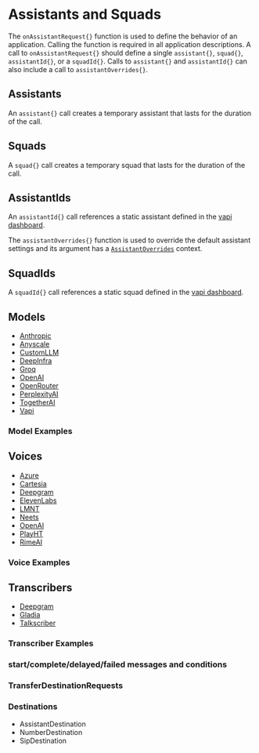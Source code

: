 <show-structure depth="2"/>

# Assistants and Squads

The `onAssistantRequest{}` function is used to define the behavior of an application.
Calling the function is required in all application descriptions. A call to `onAssistantRequest{}`
should define a single `assistant{}`, `squad{}`, `assistantId{}`, or a `squadId{}`.
Calls to `assistant{}` and `assistantId{}` can also include a call to `assistantOverrides{}`.

## Assistants

An `assistant{}` call creates a temporary assistant that lasts for the duration of the call.

<chapter title="Assistant Example" id="assistant" collapsible="false">
<code-block lang="kotlin" src="src/main/kotlin/assistants/Assistants.kt" include-symbol="assistantExample"/>
</chapter>

## Squads

A `squad{}` call creates a temporary squad that lasts for the duration of the call.

<chapter title="Squad Example" id="squad" collapsible="false">
<code-block lang="kotlin" src="src/main/kotlin/assistants/Assistants.kt" include-symbol="squadExample"/>
</chapter>

## AssistantIds

An `assistantId{}` call references a static assistant defined in
the [vapi dashboard](https://dashboard.vapi.ai/assistants).

The `assistantOverrides{}` function is used to override the default assistant settings and its argument has a
[`AssistantOverrides`](%base_url%.assistant/-assistant-overrides/index.html) context.

<chapter title="Assistant Id Example" id="assistantId" collapsible="false">
<code-block lang="kotlin" src="src/main/kotlin/assistants/Assistants.kt" include-symbol="assistantIdExample"/>
</chapter>

## SquadIds

A `squadId{}` call references a static squad defined in the [vapi dashboard](https://dashboard.vapi.ai/assistants).

<chapter title="Squad Id Example" id="squadId" collapsible="false">
<code-block lang="kotlin" src="src/main/kotlin/assistants/Assistants.kt" include-symbol="squadIdExample"/>
</chapter>

## Models

* [Anthropic](%base_url%.model/-anthropic-model/index.html)
* [Anyscale](%base_url%.model/-anyscale-model/index.html)
* [CustomLLM](%base_url%.model/-custom-l-l-m-model/index.html)
* [DeepInfra](%base_url%.model/-deep-infra-model/index.html)
* [Groq](%base_url%.model/-groq-model/index.html)
* [OpenAI](%base_url%.model/-open-a-i-model/index.html)
* [OpenRouter](%base_url%.model/-open-router-model/index.html)
* [PerplexityAI](%base_url%.model/-perplexity-a-i-model/index.html)
* [TogetherAI](%base_url%.model/-together-a-i-model/index.html)
* [Vapi](%base_url%.model/-vapi-model/index.html)

### Model Examples

<tabs>
  <tab title="Anthropic">
    <code-block lang="kotlin" src="src/main/kotlin/assistants/Models.kt" include-symbol="anthropicExample"/>
  </tab>
  <tab title="Anyscale">
    <code-block lang="kotlin" src="src/main/kotlin/assistants/Models.kt" include-symbol="anyscaleExample"/>
  </tab>
  <tab title="CustomLLM">
    <code-block lang="kotlin" src="src/main/kotlin/assistants/Models.kt" include-symbol="customLLMExample"/>
  </tab>
  <tab title="DeepInfra">
    <code-block lang="kotlin" src="src/main/kotlin/assistants/Models.kt" include-symbol="deepInfraExample"/>
  </tab>
  <tab title="Groq">
    <code-block lang="kotlin" src="src/main/kotlin/assistants/Models.kt" include-symbol="groqExample"/>
  </tab>
  <tab title="OpenAI">
    <code-block lang="kotlin" src="src/main/kotlin/assistants/Models.kt" include-symbol="openAIExample"/>
  </tab>
  <tab title="OpenRouter">
    <code-block lang="kotlin" src="src/main/kotlin/assistants/Models.kt" include-symbol="openRouterExample"/>
  </tab>
  <tab title="PerplexityAI">
    <code-block lang="kotlin" src="src/main/kotlin/assistants/Models.kt" include-symbol="perplexityAIExample"/>
  </tab>
  <tab title="TogetherAI">
    <code-block lang="kotlin" src="src/main/kotlin/assistants/Models.kt" include-symbol="togetherAIExample"/>
  </tab>
  <tab title="Vapi">
    <code-block lang="kotlin" src="src/main/kotlin/assistants/Models.kt" include-symbol="vapiExample"/>
  </tab>
</tabs>

## Voices

* [Azure](%base_url%.voice/-azure-voice/index.html)
* [Cartesia](%base_url%.voice/-cartesia-voice/index.html)
* [Deepgram](%base_url%.voice/-deepgram-voice/index.html)
* [ElevenLabs](%base_url%.voice/-eleven-labs-voice/index.html)
* [LMNT](%base_url%.voice/-l-m-n-t-voice/index.html)
* [Neets](%base_url%.voice/-neets-voice/index.html)
* [OpenAI](%base_url%.voice/-open-a-i-voice/index.html)
* [PlayHT](%base_url%.voice/-play-h-t-voice/index.html)
* [RimeAI](%base_url%.voice/-rime-a-i-voice/index.html)

### Voice Examples

<tabs>
  <tab title="Azure">
    <code-block lang="kotlin" src="src/main/kotlin/assistants/Voices.kt" include-symbol="azureExample"/>
  </tab>
  <tab title="Cartesia">
    <code-block lang="kotlin" src="src/main/kotlin/assistants/Voices.kt" include-symbol="cartesiaExample"/>
  </tab>
  <tab title="Deepgram">
    <code-block lang="kotlin" src="src/main/kotlin/assistants/Voices.kt" include-symbol="deepgramExample"/>
  </tab>
  <tab title="ElevenLabs">
    <code-block lang="kotlin" src="src/main/kotlin/assistants/Voices.kt" include-symbol="elevenLabsExample"/>
  </tab>
  <tab title="LMNT">
    <code-block lang="kotlin" src="src/main/kotlin/assistants/Voices.kt" include-symbol="lmntExample"/>
  </tab>
  <tab title="Neets">
    <code-block lang="kotlin" src="src/main/kotlin/assistants/Voices.kt" include-symbol="neetsExample"/>
  </tab>
  <tab title="OpenAI">
    <code-block lang="kotlin" src="src/main/kotlin/assistants/Voices.kt" include-symbol="openAIExample"/>
  </tab>
  <tab title="PlayHT">
    <code-block lang="kotlin" src="src/main/kotlin/assistants/Voices.kt" include-symbol="playHTExample"/>
  </tab>
  <tab title="RimeAI">
    <code-block lang="kotlin" src="src/main/kotlin/assistants/Voices.kt" include-symbol="rimeAIExample"/>
  </tab>
</tabs>

## Transcribers

* [Deepgram](%base_url%.transcriber/-deepgram-transcriber/index.html)
* [Gladia](%base_url%.transcriber/-gladia-transcriber/index.html)
* [Talkscriber](%base_url%.transcriber/-talkscriber-transcriber/index.html)

### Transcriber Examples

<tabs>
  <tab title="Deepgram">
    <code-block lang="kotlin" src="src/main/kotlin/assistants/Transcribers.kt" include-symbol="deepgramExample"/>
  </tab>
  <tab title="Gladia">
    <code-block lang="kotlin" src="src/main/kotlin/assistants/Transcribers.kt" include-symbol="gladiaExample"/>
  </tab>
  <tab title="Talkscriber">
    <code-block lang="kotlin" src="src/main/kotlin/assistants/Transcribers.kt" include-symbol="talkscriberExample"/>
  </tab>
</tabs>

### start/complete/delayed/failed messages and conditions

### TransferDestinationRequests

### Destinations

* AssistantDestination
* NumberDestination
* SipDestination
